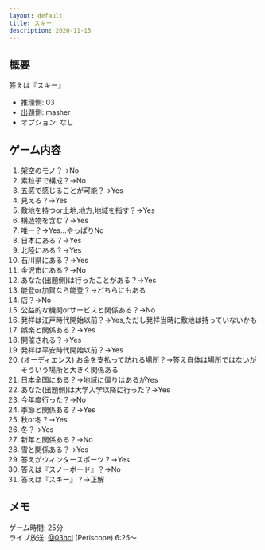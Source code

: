 ```yaml
---
layout: default
title: スキー
description: 2020-11-15
---
```


## 概要

答えは『スキー』

- 推理側: 03
- 出題側: masher
- オプション: なし

## ゲーム内容

1. 架空のモノ？→No
2. 素粒子で構成？→No
3. 五感で感じることが可能？→Yes
4. 見える？→Yes
5. 敷地を持つor土地,地方,地域を指す？→Yes
6. 構造物を含む？→Yes
7. 唯一？→Yes…やっぱりNo
8. 日本にある？→Yes
9. 北陸にある？→Yes
10. 石川県にある？→Yes
11. 金沢市にある？→No
12. あなた(出題側)は行ったことがある？→Yes
13. 能登or加賀なら能登？→どちらにもある
14. 店？→No
15. 公益的な機関orサービスと関係ある？→No
16. 発祥は江戸時代開始以前？→Yes,ただし発祥当時に敷地は持っていないかも
17. 娯楽と関係ある？→Yes
18. 開催される？→Yes
19. 発祥は平安時代開始以前？→Yes
20. (オーディエンス) お金を支払って訪れる場所？→答え自体は場所ではないがそういう場所と大きく関係ある
21. 日本全国にある？→地域に偏りはあるがYes
22. あなた(出題側)は大学入学以降に行った？→Yes
23. 今年度行った？→No
24. 季節と関係ある？→Yes
25. 秋or冬？→Yes
26. 冬？→Yes
27. 新年と関係ある？→No
28. 雪と関係ある？→Yes
29. 答えがウィンタースポーツ？→Yes
30. 答えは『スノーボード』？→No
31. 答えは『スキー』？→正解

## メモ

ゲーム時間: 25分  
ライブ放送: [@03hcl](https://www.periscope.tv/03hcl/1OwxWVjrgrVJQ?t=6m25s) (Periscope) 6:25～
